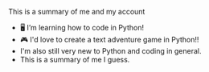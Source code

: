 This is a summary of me and my account
- 🖥️ I’m learning how to code in Python!
- 🎮 I'd love to create a text adventure game in Python!! 
- I'm also still very new to Python and coding in general.
- This is a summary of me I guess.
<!--
**SoakedCrumbs/SoakedCrumbs** is a ✨ _special_ ✨ repository because its `README.md` (this file) appears on your GitHub profile.

Here are some ideas to get you started:

- 🖥️ I’m learning how to code in Python!
- 🎮 I'd love to create a text adventure game in Python!! 
- I'm also still very new to Python and coding in general.
- This is a summary of me I guess.
-->
